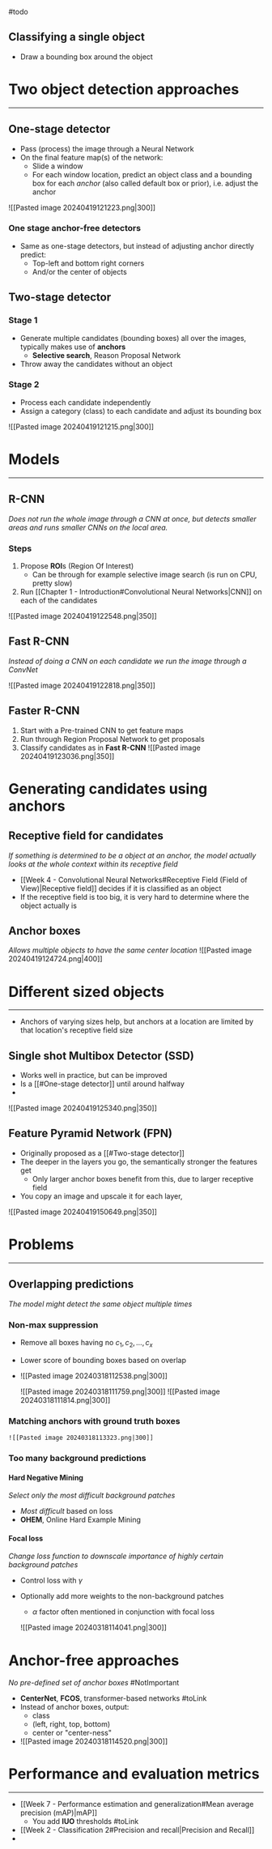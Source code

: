 #todo 

## Classifying a single object

* Draw a bounding box around the object

# Two object detection approaches
---
## One-stage detector

* Pass (process) the image through a Neural Network
* On the final feature map(s) of the network:
	* Slide a window
	* For each window location, predict an object class and a bounding box for each _anchor_ (also called default box or prior), i.e. adjust the anchor
	
![[Pasted image 20240419121223.png|300]]


### One stage anchor-free detectors
* Same as one-stage detectors, but instead of adjusting anchor directly predict:
	* Top-left and bottom right corners
	* And/or the center of objects

## Two-stage detector

### Stage 1
* Generate multiple candidates (bounding boxes) all over the images, typically makes use of **anchors**
	* **Selective search**, Reason Proposal Network
* Throw away the candidates without an object

### Stage 2
* Process each candidate independently
* Assign a category (class) to each candidate and adjust its bounding box

![[Pasted image 20240419121215.png|300]]

# Models
---
## R-CNN
_Does not run the whole image through a CNN at once, but detects smaller areas and runs smaller CNNs on the local area._
### Steps
1. Propose **ROI**s (Region Of Interest)
	* Can be through for example selective image search (is run on CPU, pretty slow)
2. Run [[Chapter 1 - Introduction#Convolutional Neural Networks|CNN]] on each of the candidates

![[Pasted image 20240419122548.png|350]]

## Fast R-CNN
_Instead of doing a CNN on each candidate we run the image through a ConvNet_

![[Pasted image 20240419122818.png|350]]

## Faster R-CNN

1. Start with a Pre-trained CNN to get feature maps
2. Run through Region Proposal Network to get proposals
3. Classify candidates as in **Fast R-CNN**
![[Pasted image 20240419123036.png|350]]

# Generating candidates using anchors

## Receptive field for candidates
_If something is determined to be a object at an anchor, the model actually looks at the whole context within its receptive field_
* [[Week 4 - Convolutional Neural Networks#Receptive Field (Field of View)|Receptive field]] decides if it is classified as an object
* If the receptive field is too big, it is very hard to determine where the object actually is

## Anchor boxes
_Allows multiple objects to have the same center location_
![[Pasted image 20240419124724.png|400]]


# Different sized objects
---
* Anchors of varying sizes help, but anchors at a location are limited by that location's receptive field size

## Single shot Multibox Detector (SSD)

* Works well in practice, but can be improved
* Is a [[#One-stage detector]] until around halfway
*  

![[Pasted image 20240419125340.png|350]]


## Feature Pyramid Network (FPN)

* Originally proposed as a [[#Two-stage detector]]
* The deeper in the layers you go, the semantically stronger the features get
	* Only larger anchor boxes benefit from this, due to larger receptive field
* You copy an image and upscale it for each layer, 

 ![[Pasted image 20240419150649.png|350]]

# Problems
---
## Overlapping predictions
_The model might detect the same object multiple times_

### Non-max suppression

 * Remove all boxes having no $c_{1}, c_{2}, \dots , c_{x}$
* Lower score of bounding boxes based on overlap
* ![[Pasted image 20240318112538.png|300]]

	![[Pasted image 20240318111759.png|300]]
	![[Pasted image 20240318111814.png|300]]


### Matching anchors with ground truth boxes
	![[Pasted image 20240318113323.png|300]]

### Too many background predictions

#### Hard Negative Mining
_Select only the most difficult background patches_
* *Most difficult* based on loss
* **OHEM**, Online Hard Example Mining


#### Focal loss
_Change loss function to downscale importance of highly certain background patches_

* Control loss with $\gamma$
* Optionally add more weights to the non-background patches
	* $\alpha$ factor often mentioned in conjunction with focal loss
	
	![[Pasted image 20240318114041.png|300]]

# Anchor-free approaches
_No pre-defined set of anchor boxes_
#NotImportant
* **CenterNet**, **FCOS**, transformer-based networks #toLink
* Instead of anchor boxes, output:
	* class
	* (left, right, top, bottom)
	* center or "center-ness"
* ![[Pasted image 20240318114520.png|300]]


# Performance and evaluation metrics
---

* [[Week 7 - Performance estimation and generalization#Mean average precision (mAP)|mAP]]
	* You add **IUO** thresholds #toLink
* [[Week 2 - Classification 2#Precision and recall|Precision and Recall]]
* 